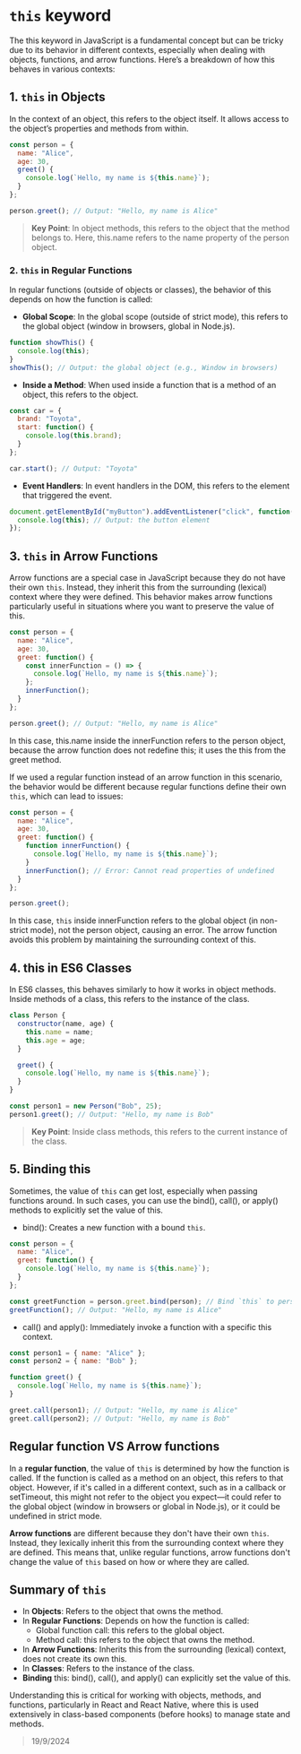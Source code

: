 # `this` keyword

The this keyword in JavaScript is a fundamental concept but can be tricky due to its behavior in different contexts, especially when dealing with objects, functions, and arrow functions. Here’s a breakdown of how this behaves in various contexts:

## 1. `this` in Objects

In the context of an object, this refers to the object itself. It allows access to the object’s properties and methods from within.

```javascript
const person = {
  name: "Alice",
  age: 30,
  greet() {
    console.log(`Hello, my name is ${this.name}`);
  }
};

person.greet(); // Output: "Hello, my name is Alice"
```

> **Key Point**: In object methods, this refers to the object that the method belongs to. Here, this.name refers to the name property of the person object.

### 2. `this` in Regular Functions

In regular functions (outside of objects or classes), the behavior of this depends on how the function is called:

- **Global Scope**: In the global scope (outside of strict mode), this refers to the global object (window in browsers, global in Node.js).

```javascript
function showThis() {
  console.log(this);
}
showThis(); // Output: the global object (e.g., Window in browsers)
```

- **Inside a Method**: When used inside a function that is a method of an object, this refers to the object.

```javascript
const car = {
  brand: "Toyota",
  start: function() {
    console.log(this.brand);
  }
};

car.start(); // Output: "Toyota"
```

- **Event Handlers**: In event handlers in the DOM, this refers to the element that triggered the event.

```javascript
document.getElementById("myButton").addEventListener("click", function() {
  console.log(this); // Output: the button element
});
```

## 3. `this` in Arrow Functions

Arrow functions are a special case in JavaScript because they do not have their own `this`. Instead, they inherit this from the surrounding (lexical) context where they were defined. This behavior makes arrow functions particularly useful in situations where you want to preserve the value of this.

```javascript
const person = {
  name: "Alice",
  age: 30,
  greet: function() {
    const innerFunction = () => {
      console.log(`Hello, my name is ${this.name}`);
    };
    innerFunction();
  }
};

person.greet(); // Output: "Hello, my name is Alice"
```

In this case, this.name inside the innerFunction refers to the person object, because the arrow function does not redefine this; it uses the this from the greet method.

If we used a regular function instead of an arrow function in this scenario, the behavior would be different because regular functions define their own `this`, which can lead to issues:

```javascript
const person = {
  name: "Alice",
  age: 30,
  greet: function() {
    function innerFunction() {
      console.log(`Hello, my name is ${this.name}`);
    }
    innerFunction(); // Error: Cannot read properties of undefined
  }
};

person.greet();
```

In this case, `this` inside innerFunction refers to the global object (in non-strict mode), not the person object, causing an error. The arrow function avoids this problem by maintaining the surrounding context of this.

## 4. this in ES6 Classes

In ES6 classes, this behaves similarly to how it works in object methods. Inside methods of a class, this refers to the instance of the class.

```javascript
class Person {
  constructor(name, age) {
    this.name = name;
    this.age = age;
  }

  greet() {
    console.log(`Hello, my name is ${this.name}`);
  }
}

const person1 = new Person("Bob", 25);
person1.greet(); // Output: "Hello, my name is Bob"
```

> **Key Point**: Inside class methods, this refers to the current instance of the class.

## 5. Binding this

Sometimes, the value of `this` can get lost, especially when passing functions around. In such cases, you can use the bind(), call(), or apply() methods to explicitly set the value of this.

- bind(): Creates a new function with a bound `this`.

```javascript
const person = {
  name: "Alice",
  greet: function() {
    console.log(`Hello, my name is ${this.name}`);
  }
};

const greetFunction = person.greet.bind(person); // Bind `this` to person
greetFunction(); // Output: "Hello, my name is Alice"
```

- call() and apply(): Immediately invoke a function with a specific this context.

```javascript
const person1 = { name: "Alice" };
const person2 = { name: "Bob" };

function greet() {
  console.log(`Hello, my name is ${this.name}`);
}

greet.call(person1); // Output: "Hello, my name is Alice"
greet.call(person2); // Output: "Hello, my name is Bob"
```

## Regular function VS Arrow functions

In a **regular function**, the value of `this` is determined by how the function is called. If the function is called as a method on an object, this refers to that object. However, if it's called in a different context, such as in a callback or setTimeout, this might not refer to the object you expect—it could refer to the global object (window in browsers or global in Node.js), or it could be undefined in strict mode.

**Arrow functions** are different because they don't have their own `this`. Instead, they lexically inherit this from the surrounding context where they are defined. This means that, unlike regular functions, arrow functions don't change the value of `this` based on how or where they are called.

## Summary of `this`

- In **Objects**: Refers to the object that owns the method.
- In **Regular Functions**: Depends on how the function is called:
  - Global function call: this refers to the global object.
  - Method call: this refers to the object that owns the method.
- In **Arrow Functions**: Inherits this from the surrounding (lexical) context, does not create its own this.
- In **Classes**: Refers to the instance of the class.
- **Binding** this: bind(), call(), and apply() can explicitly set the value of this.

Understanding this is critical for working with objects, methods, and functions, particularly in React and React Native, where this is used extensively in class-based components (before hooks) to manage state and methods.

> 19/9/2024